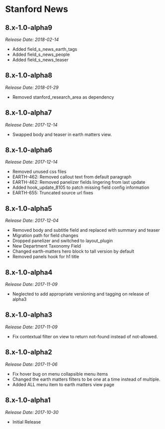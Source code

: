 # Stanford News

8.x-1.0-alpha9
--------------------------------------------------------------------------------
_Release Date: 2018-02-14_

- Added field_s_news_earth_tags
- Added field_s_news_people
- Added field_s_news_teaser

8.x-1.0-alpha8
--------------------------------------------------------------------------------
_Release Date: 2018-01-29_

- Removed stanford_research_area as dependency

8.x-1.0-alpha7
--------------------------------------------------------------------------------
_Release Date: 2017-12-14_

- Swapped body and teaser in earth matters view.

8.x-1.0-alpha6
--------------------------------------------------------------------------------
_Release Date: 2017-12-14_

- Removed unused css files
- EARTH-462: Removed callout text from default paragraph
- EARTH-462: Removed panelizer fields lingering from last update
- Added hook_update_8105 to patch missing field config information
- EARTH-655: Truncated source url fixes

8.x-1.0-alpha5
--------------------------------------------------------------------------------
_Release Date: 2017-12-04_

- Removed body and subtitle field and replaced with summary and teaser
- Migration path for field changes
- Dropped panelizer and switched to layout_plugin
- New Department Taxonomy Field
- Changed earth-matters hero block to tall version by default
- Removed panels hook for h1 title

8.x-1.0-alpha4
--------------------------------------------------------------------------------
_Release Date: 2017-11-09_

- Neglected to add appropriate versioning and tagging on release of alpha3


8.x-1.0-alpha3
--------------------------------------------------------------------------------
_Release Date: 2017-11-09_

- Fix contextual filter on view to return not-found instead of not-allowed.


8.x-1.0-alpha2
--------------------------------------------------------------------------------  
_Release Date: 2017-11-06_

- Fix hover bug on menu collapsible menu items
- Changed the earth matters filters to be one at a time instead of multiple.
- Added ALL menu item to earth matters view page


8.x-1.0-alpha1
--------------------------------------------------------------------------------  
_Release Date: 2017-10-30_

- Initial Release
